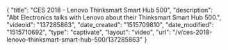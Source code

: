 {
    "title": "CES 2018 - Lenovo Thinksmart Smart Hub 500",
    "description": "Abt Electronics talks with Lenovo about their Thinksmart Smart Hub 500.",
    "videoid": "137285863",
    "date_created": "1515709810",
    "date_modified": "1515710692",
    "type": "captivate",
    "layout": "video",
    "url": "\/v\/ces-2018-lenovo-thinksmart-smart-hub-500\/137285863"
}